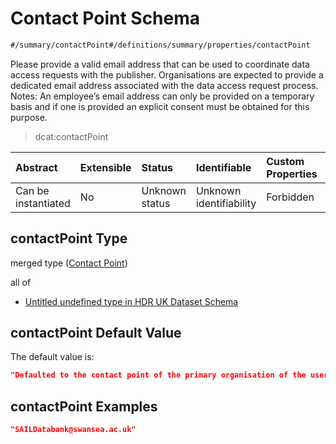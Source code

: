 # Contact Point Schema

```txt
#/summary/contactPoint#/definitions/summary/properties/contactPoint
```

Please provide a valid email address that can be used to coordinate data access requests with the publisher. Organisations are expected to provide a dedicated email address associated with the data access request process. Notes: An employee’s email address can only be provided on a temporary basis and if one is provided an explicit consent must be obtained for this purpose.

> dcat:contactPoint

| Abstract            | Extensible | Status         | Identifiable            | Custom Properties | Additional Properties | Access Restrictions | Defined In                                                                                        |
| :------------------ | :--------- | :------------- | :---------------------- | :---------------- | :-------------------- | :------------------ | :------------------------------------------------------------------------------------------------ |
| Can be instantiated | No         | Unknown status | Unknown identifiability | Forbidden         | Allowed               | none                | [dataset.schema.json*](../../../schema/dataset/latest/dataset.schema.json "open original schema") |

## contactPoint Type

merged type ([Contact Point](dataset-definitions-summary-properties-contact-point.md))

all of

*   [Untitled undefined type in HDR UK Dataset Schema](dataset-definitions-summary-properties-contact-point-allof-0.md "check type definition")

## contactPoint Default Value

The default value is:

```json
"Defaulted to the contact point of the primary organisation of the user however, can be overridden for specific datasets"
```

## contactPoint Examples

```json
"SAILDatabank@swansea.ac.uk"
```
